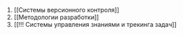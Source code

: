 1. [[Системы версионного контроля]]
2. [[Методологии разработки]]
3. [[!!! Системы управления знаниями и трекинга задач]]